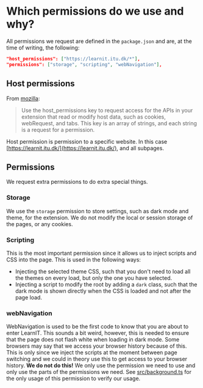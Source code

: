 # Which permissions do we use and why?

All permissions we request are defined in the `package.json` and are, at the time of writing, the following:
```json
"host_permissions": ["https://learnit.itu.dk/*"],
"permissions": ["storage", "scripting", "webNavigation"],
```

## Host permissions
From [mozilla](https://developer.mozilla.org/en-US/docs/Mozilla/Add-ons/WebExtensions/manifest.json/host_permissions):
> Use the host_permissions key to request access for the APIs in your extension that read or modify host data, such as cookies, webRequest, and tabs. This key is an array of strings, and each string is a request for a permission.

Host permission is permission to a specific website. In this case [https://learnit.itu.dk/](https://learnit.itu.dk/), and all subpages.

## Permissions
We request extra permissions to do extra special things.

### Storage
We use the `storage` permission to store settings, such as dark mode and theme, for the extension. We do not modify the local or session storage of the pages, or any cookies.

### Scripting
This is the most important permission since it allows us to inject scripts and CSS into the page.
This is used in the following ways:
- Injecting the selected theme CSS, such that you don't need to load all the themes on every load, but only the one you have selected.
- Injecting a script to modify the root by adding a `dark` class, such that the dark mode is shown directly when the CSS is loaded and not after the page load.

### webNavigation
WebNavigation is used to be the first code to know that you are about to enter LearnIT. This sounds a bit weird, however, this is needed to ensure that the page does not flash white when loading in dark mode.
Some browsers may say that we access your browser history because of this. This is only since we inject the scripts at the moment between page switching and we could in theory use this to get access to your browser history.
**We do not do this!** We only use the permission we need to use and only use the parts of the permissions we need. See [src/background.ts](src/background.ts) for the only usage of this permission to verify our usage.
